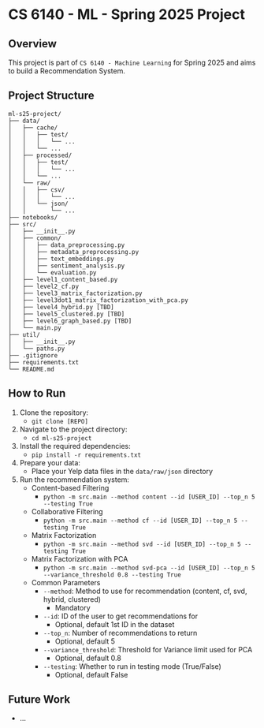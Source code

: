 # CS 6140 - ML - Spring 2025 Project

## Overview

This project is part of `CS 6140 - Machine Learning` for Spring 2025 and aims to build a Recommendation System.

## Project Structure

```
ml-s25-project/
├── data/
│   ├── cache/
│   │   ├── test/
│   │   │   └── ...
│   │   └── ...
│   ├── processed/
│   │   ├── test/
│   │   │   └── ...
│   │   └── ...
│   └── raw/
│   │   ├── csv/
│   │   │   └── ...
│   │   └── json/
│   │       └── ...
├── notebooks/
├── src/
│   ├── __init__.py
│   ├── common/
│   │   ├── data_preprocessing.py
│   │   ├── metadata_preprocessing.py
│   │   ├── text_embeddings.py
│   │   ├── sentiment_analysis.py
│   │   └── evaluation.py
│   ├── level1_content_based.py
│   ├── level2_cf.py
│   ├── level3_matrix_factorization.py
│   ├── level3dot1_matrix_factorization_with_pca.py
│   ├── level4_hybrid.py [TBD]
│   ├── level5_clustered.py [TBD]
│   ├── level6_graph_based.py [TBD]
│   └── main.py
├── util/
│   ├── __init__.py
│   └── paths.py
├── .gitignore
├── requirements.txt
└── README.md
```

## How to Run

1. Clone the repository:
    - `git clone [REPO]`
2. Navigate to the project directory:
    - `cd ml-s25-project`
3. Install the required dependencies:
    - `pip install -r requirements.txt`
4. Prepare your data:
    - Place your Yelp data files in the `data/raw/json` directory
5. Run the recommendation system:
    - Content-based Filtering
        - `python -m src.main --method content --id [USER_ID] --top_n 5 --testing True`
    - Collaborative Filtering
        - `python -m src.main --method cf --id [USER_ID] --top_n 5 --testing True`
    - Matrix Factorization
        - `python -m src.main --method svd --id [USER_ID] --top_n 5 --testing True`
    - Matrix Factorization with PCA
        - `python -m src.main --method svd-pca --id [USER_ID] --top_n 5 --variance_threshold 0.8 --testing True`
    - Common Parameters
        - `--method`: Method to use for recommendation (content, cf, svd, hybrid, clustered)
            - Mandatory
        - `--id`: ID of the user to get recommendations for
            - Optional, default 1st ID in the dataset
        - `--top_n`: Number of recommendations to return
            - Optional, default 5
        - `--variance_threshold`: Threshold for Variance limit used for PCA
            - Optional, default 0.8
        - `--testing`: Whether to run in testing mode (True/False)
            - Optional, default False

## Future Work

- ...
